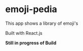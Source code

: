 # emoji-pedia

This app shows a library of emoji's

Built with React.js

**Still in progress of Build**